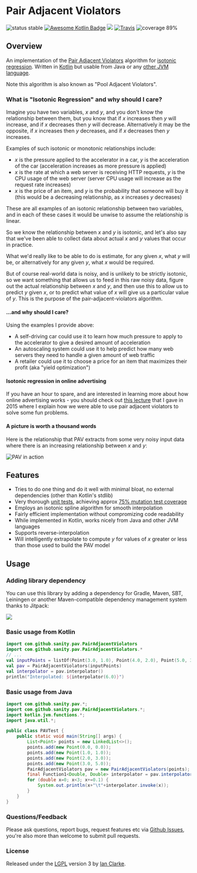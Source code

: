 # Pair Adjacent Violators

![status stable](https://img.shields.io/badge/status-stable-brightgreen.svg) [![Awesome Kotlin Badge](https://kotlin.link/awesome-kotlin.svg)](https://kotlin.link/) [![](https://jitpack.io/v/sanity/pairAdjacentViolators.svg)](https://jitpack.io/#sanity/pairAdjacentViolators) [![Travis](https://img.shields.io/travis/sanity/pairAdjacentViolators.svg)](https://travis-ci.org/sanity/pairAdjacentViolators) ![coverage 89%](https://img.shields.io/badge/coverage-89%25-brightgreen.svg)

## Overview

An implementation of the [Pair Adjacent Violators](http://gifi.stat.ucla.edu/janspubs/2009/reports/deleeuw_hornik_mair_R_09.pdf) algorithm for [isotonic regression](https://en.wikipedia.org/wiki/Isotonic_regression).  Written in [Kotlin](http://kotlinlang.org/) but usable from Java or any [other JVM language](https://en.wikipedia.org/wiki/List_of_JVM_languages).  

Note this algorithm is also known as "Pool Adjacent Violators".

### What is "Isotonic Regression" and why should I care?

Imagine you have two variables, _x_ and _y_, and you don't know the relationship between them, but you know that if _x_ increases then _y_ will increase, and if _x_ decreases then _y_ will decrease.  Alternatively it may be the opposite, if _x_ increases then _y_ decreases, and if _x_ decreases then _y_ increases.

Examples of such isotonic or monotonic relationships include:

 * _x_ is the pressure applied to the accelerator in a car, _y_ is the acceleration of the car (acceleration increases as more pressure is applied)
 * _x_ is the rate at which a web server is receiving HTTP requests, _y_ is the CPU usage of the web server (server CPU usage will increase as the request rate increases)
 * _x_ is the price of an item, and _y_ is the probability that someone will buy it (this would be a decreasing relationship, as _x_ increases _y_ decreases)

These are all examples of an isotonic relationship between two variables, and in each of these cases it would be unwise to assume the relationship is linear.

So we know the relationship between _x_ and _y_ is isotonic, and let's also say that we've been able to collect data about actual _x_ and _y_ values that occur in practice.

What we'd really like to be able to do is estimate, for any given _x_, what _y_ will be, or alternatively for any given _y_, what _x_ would be required.

But of course real-world data is noisy, and is unlikely to be strictly isotonic, so we want something that allows us to feed in this raw noisy data, figure out the actual relationship between _x_ and _y_, and then use this to allow us to predict _y_ given _x_, or to predict what value of _x_ will give us a particular value of _y_.  This is the purpose of the pair-adjacent-violators algorithm.

#### ...and why should I care?

Using the examples I provide above:

* A self-driving car could use it to learn how much pressure to apply to the accelerator to give a desired amount of acceleration
* An autoscaling system could use it to help predict how many web servers they need to handle a given amount of web traffic
* A retailer could use it to choose a price for an item that maximizes their profit (aka "yield optimization")

#### Isotonic regression in online advertising

If you have an hour to spare, and are interested in learning more about how online advertising works - you should check out [this lecture](https://vimeo.com/137999578) that I gave in 2015 where I explain how we were able to use pair adjacent violators to solve some fun problems.

#### A picture is worth a thousand words

Here is the relationship that PAV extracts from some very noisy input data where there is an increasing relationship between _x_ and _y_:

![PAV in action](https://sanity.github.io/pairAdjacentViolators/pav-example.png)

## Features

* Tries to do one thing and do it well with minimal bloat, no external dependencies (other than Kotlin's stdlib)
* Very thorough [unit tests](https://github.com/trystacks/pairAdjacentViolators/tree/master/src/test/kotlin/com/github/sanity/pav), achieving 
approx [75% mutation test coverage](https://sanity.github.io/pairAdjacentViolators/pitest-201612200933/)
* Employs an isotonic spline algorithm for smooth interpolation
* Fairly efficient implementation without compromizing code readability
* While implemented in Kotlin, works nicely from Java and other JVM languages
* Supports reverse-interpolation
* Will intelligently extrapolate to compute _y_ for values of _x_ greater or less than those used to build the PAV model

## Usage

### Adding library dependency

You can use this library by adding a dependency for Gradle, Maven, SBT, Leiningen or another Maven-compatible dependency management system thanks to Jitpack:

[![](https://jitpack.io/v/sanity/pairAdjacentViolators.svg)](https://jitpack.io/#sanity/pairAdjacentViolators)

### Basic usage from Kotlin

```kotlin
import com.github.sanity.pav.PairAdjacentViolators
import com.github.sanity.pav.PairAdjacentViolators.*
// ...
val inputPoints = listOf(Point(3.0, 1.0), Point(4.0, 2.0), Point(5.0, 3.0), Point(8.0, 4.0))
val pav = PairAdjacentViolators(inputPoints)
val interpolator = pav.interpolator()
println("Interpolated: ${interpolator(6.0)}")
```

### Basic usage from Java
```java
import com.github.sanity.pav.*;
import com.github.sanity.pav.PairAdjacentViolators.*;
import kotlin.jvm.functions.*;
import java.util.*;

public class PAVTest {
    public static void main(String[] args) {
        List<Point> points = new LinkedList<>();
        points.add(new Point(0.0, 0.0));
        points.add(new Point(1.0, 1.0));
        points.add(new Point(2.0, 3.0));
        points.add(new Point(3.0, 5.0));
        PairAdjacentViolators pav = new PairAdjacentViolators(points);
        final Function1<Double, Double> interpolator = pav.interpolator();
        for (double x=0; x<3; x+=0.1) {
            System.out.println(x+"\t"+interpolator.invoke(x));
        }
    }
}
```

### Questions/Feedback

Please ask questions, report bugs, request features etc via [Github Issues](https://github.com/sanity/pairAdjacentViolators/issues), you're also more than welcome to submit pull requests.

### License
Released under the [LGPL](https://en.wikipedia.org/wiki/GNU_Lesser_General_Public_License) version 3 by [Ian Clarke](http://blog.locut.us/).

